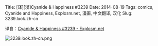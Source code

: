 Title: [译][漫]Cyanide & Happiness #3239
Date: 2014-08-19
Tags: comics, Cyanide and Happiness, Explosm.net, 漫画, 中文翻译, 汉化
Slug: 3239.look.zh-cn

译自：[Cyanide & Happiness #3239 - Explosm.net](http://explosm.net/comics/3239/)


![3239.look.zh-cn.png](/static/images/comics/3239.look.zh-cn.png)




